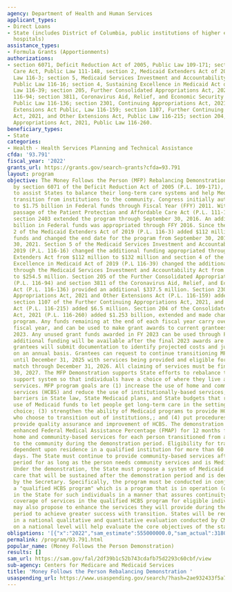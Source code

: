 ```yaml
---
agency: Department of Health and Human Services
applicant_types:
- Direct Loans
- State (includes District of Columbia, public institutions of higher education and
  hospitals)
assistance_types:
- Formula Grants (Apportionments)
authorizations:
- section 6071, Deficit Reduction Act of 2005, Public Law 109-171; section 2403, Affordable
  Care Act, Public Law 111-148, section 2, Medicaid Extenders Act of 2019, Public
  Law 116-3; section 5, Medicaid Services Investment and Accountability Act of 2019,
  Public Law 116-16; section 4, Sustaining Excellence in Medicaid Act of 2019, Public
  Law 116-39; section 205, Further Consolidated Appropriations Act, 2020, Public Law
  116-94; section 3811, Coronavirus Aid, Relief, and Economic Security Act, 2020,
  Public Law 116-136; section 2301, Continuing Appropriations Act, 2021 and Other
  Extensions Act Public, Law 116-159; section 1107, Further Continuing Appropriations
  Act, 2021, and Other Extensions Act, Public Law 116-215; section 204, Consolidated
  Appropriations Act, 2021, Public Law 116-260.
beneficiary_types:
- State
categories:
- Health - Health Services Planning and Technical Assistance
cfda: '93.791'
fiscal_year: '2022'
grants_url: https://grants.gov/search-grants?cfda=93.791
layout: program
objective: The Money Follows the Person (MFP) Rebalancing Demonstration, authorized
  by section 6071 of the Deficit Reduction Act of 2005 (P.L. 109-171), was designed
  to assist States to balance their long-term care systems and help Medicaid enrollees
  transition from institutions to the community. Congress initially authorized up
  to $1.75 billion in Federal funds through Fiscal Year (FFY) 2011. With the subsequent
  passage of the Patient Protection and Affordable Care Act (P.L. 111-148) in 2010,
  section 2403 extended the program through September 30, 2016. An additional $2.25
  billion in Federal funds was appropriated through FFY 2016. Since then, section
  2 of the Medicaid Extenders Act of 2019 (P.L. 116-3) added $112 million in Federal
  funds and changed the end date for the program from September 30, 2016 to September
  30, 2021. Section 5 of the Medicaid Services Investment and Accountability Act of
  2019 (P.L. 116-16) changed the additional funding appropriated through the Medicaid
  Extenders Act from $112 million to $132 million and section 4 of the Sustaining
  Excellence in Medicaid Act of 2019 (P.L 116-39) changed the additional funding appropriated
  through the Medicaid Services Investment and Accountability Act from $132 million
  to $254.5 million. Section 205 of the Further Consolidated Appropriations Act, 2020
  (P.L. 116-94) and section 3811 of the Coronavirus Aid, Relief, and Economic Security
  Act (P.L. 116-136) provided an additional $337.5 million. Section 2301 of the Continuing
  Appropriations Act, 2021 and Other Extensions Act (P.L. 116-159) added $66.4 million,
  section 1107 of the Further Continuing Appropriations Act, 2021, and other Extensions
  Act (P.L. 116-215) added $6.5 million. Section 204 of the Consolidated Appropriations
  Act, 2021 (P.L. 116-260) added $1.253 billion, extended and made changes to the
  program. Any funds remaining at the end of each fiscal year carry over to the next
  fiscal year, and can be used to make grant awards to current grantees through FY
  2023. Any unused grant funds awarded in FY 2023 can be used through FY 2027. No
  additional funding will be available after the final 2023 awards are made; however,
  grantees will submit documentation to identify projected costs and justify expenditures
  on an annual basis. Grantees can request to continue transitioning MFP participants
  until December 31, 2025 with services being provided and eligible for MFP-enhanced
  match through December 31, 2026. All claiming of services must be finalized by September
  30, 2027. The MFP Demonstration supports State efforts to rebalance their long-term
  support system so that individuals have a choice of where they live and receive
  services. MFP program goals are (1) increase the use of home and community-based
  services (HCBS) and reduce the use of institutionally-based services; (2) eliminate
  barriers in State law, State Medicaid plans, and State budgets that restrict the
  use of Medicaid funds to let people get long-term care in the settings of their
  choice; (3) strengthen the ability of Medicaid programs to provide HCBS to people
  who choose to transition out of institutions,; and (4) put procedures in place to
  provide quality assurance and improvement of HCBS. The demonstration provides for
  enhanced Federal Medical Assistance Percentage (FMAP) for 12 months for qualified
  home and community-based services for each person transitioned from an institution
  to the community during the demonstration period. Eligibility for transition is
  dependent upon residence in a qualified institution for more than 60 consecutive
  days. The State must continue to provide community-based services after the 12-month
  period for as long as the person needs community services and is Medicaid eligible.
  Under the demonstration, the State must propose a system of Medicaid home and community-based
  care that will be sustained after the demonstration period and is deemed qualified
  by the Secretary. Specifically, the program must be conducted in conjunction with
  a "qualified HCBS program" which is a program that is in operation (or approved)
  in the State for such individuals in a manner that assures continuity of Medicaid
  coverage of services in the qualified HCBS program for eligible individuals. States
  may also propose to enhance the services they will provide during the demonstration
  period to achieve greater success with transition. States will be required to participate
  in a national qualitative and quantitative evaluation conducted by CMS. Data collected
  on a national level will help evaluate the core objectives of the statute.
obligations: '[{"x":"2022","sam_estimate":555000000.0,"sam_actual":318037628.0,"usa_spending_actual":318037627.5},{"x":"2023","sam_estimate":423711805.0,"sam_actual":0.0,"usa_spending_actual":484034170.0},{"x":"2024","sam_estimate":466082987.0,"sam_actual":0.0,"usa_spending_actual":488706776.0}]'
permalink: /program/93.791.html
popular_name: (Money Follows the Person Demonstration)
results: []
sam_url: https://sam.gov/fal/2df39b1c52b743cdafb75d2293c60cbf/view
sub-agency: Centers for Medicare and Medicaid Services
title: 'Money Follows the Person Rebalancing Demonstration '
usaspending_url: https://www.usaspending.gov/search/?hash=2ae932433f5a7a1c18c5fe9447feaa88
---
```

